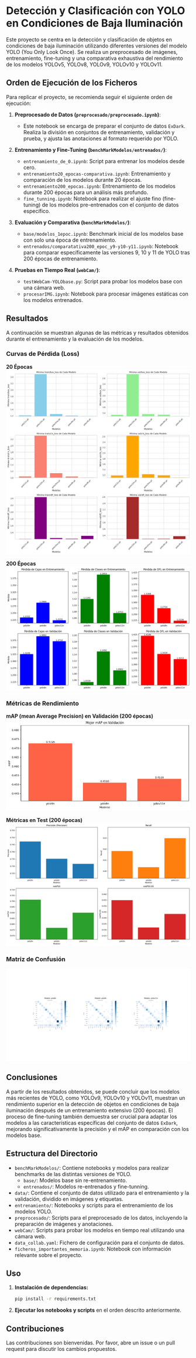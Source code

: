# Detección y Clasificación con YOLO en Condiciones de Baja Iluminación

Este proyecto se centra en la detección y clasificación de objetos en condiciones de baja iluminación utilizando diferentes versiones del modelo YOLO (You Only Look Once). Se realiza un preprocesado de imágenes, entrenamiento, fine-tuning y una comparativa exhaustiva del rendimiento de los modelos YOLOv5, YOLOv8, YOLOv9, YOLOv10 y YOLOv11.

## Orden de Ejecución de los Ficheros

Para replicar el proyecto, se recomienda seguir el siguiente orden de ejecución:

1.  **Preprocesado de Datos (`preprocesado/preprocesado.ipynb`)**:
    -   Este notebook se encarga de preparar el conjunto de datos `ExDark`. Realiza la división en conjuntos de entrenamiento, validación y prueba, y ajusta las anotaciones al formato requerido por YOLO.

2.  **Entrenamiento y Fine-Tuning (`benchMarkModelos/entrenados/`)**:
    -   `entrenamiento_de_0.ipynb`: Script para entrenar los modelos desde cero.
    -   `entrenamiento20_epocas-comparativa.ipynb`: Entrenamiento y comparación de los modelos durante 20 épocas.
    -   `entrenamiento200_epocas.ipynb`: Entrenamiento de los modelos durante 200 épocas para un análisis más profundo.
    -   `fine_tunning.ipynb`: Notebook para realizar el ajuste fino (fine-tuning) de los modelos pre-entrenados con el conjunto de datos específico.

3.  **Evaluación y Comparativa (`benchMarkModelos/`)**:
    -   `base/modelos_1epoc.ipynb`: Benchmark inicial de los modelos base con solo una época de entrenamiento.
    -   `entrenados/comparatativa200_epoc_y9-y10-y11.ipynb`: Notebook para comparar específicamente las versiones 9, 10 y 11 de YOLO tras 200 épocas de entrenamiento.

4.  **Pruebas en Tiempo Real (`webCam/`)**:
    -   `testWebCam-YOLObase.py`: Script para probar los modelos base con una cámara web.
    -   `procesarIMG.ipynb`: Notebook para procesar imágenes estáticas con los modelos entrenados.

## Resultados

A continuación se muestran algunas de las métricas y resultados obtenidos durante el entrenamiento y la evaluación de los modelos.

### Curvas de Pérdida (Loss)

**20 Épocas**
![Loss 20 épocas](benchMarkModelos/entrenados/graficas%20resultados/loss20epocas.png)

**200 Épocas**
![Loss 200 épocas](benchMarkModelos/entrenados/graficas%20resultados/loss200epocas.png)

### Métricas de Rendimiento

**mAP (mean Average Precision) en Validación (200 épocas)**
![mAP Validación 200 épocas](benchMarkModelos/entrenados/graficas%20resultados/mAPvalidacion200epocas.png)

**Métricas en Test (200 épocas)**
![Métricas en Test 200 épocas](benchMarkModelos/entrenados/graficas%20resultados/metricas200epocasTEST.png)

### Matriz de Confusión

![Matriz de Confusión](benchMarkModelos/entrenados/graficas%20resultados/Confusion_matrix_vs.png)

## Conclusiones

A partir de los resultados obtenidos, se puede concluir que los modelos más recientes de YOLO, como YOLOv9, YOLOv10 y YOLOv11, muestran un rendimiento superior en la detección de objetos en condiciones de baja iluminación después de un entrenamiento extensivo (200 épocas). El proceso de fine-tuning también demuestra ser crucial para adaptar los modelos a las características específicas del conjunto de datos `ExDark`, mejorando significativamente la precisión y el mAP en comparación con los modelos base.

## Estructura del Directorio

- `benchMarkModelos/`: Contiene notebooks y modelos para realizar benchmarks de las distintas versiones de YOLO.
  - `base/`: Modelos base sin re-entrenamiento.
  - `entrenados/`: Modelos re-entrenados y fine-tunning.
- `data/`: Contiene el conjunto de datos utilizado para el entrenamiento y la validación, dividido en imágenes y etiquetas.
- `entrenamiento/`: Notebooks y scripts para el entrenamiento de los modelos YOLO.
- `preprocesado/`: Scripts para el preprocesado de los datos, incluyendo la preparación de imágenes y anotaciones.
- `webCam/`: Scripts para probar los modelos en tiempo real utilizando una cámara web.
- `data_collab.yaml`: Fichero de configuración para el conjunto de datos.
- `ficheros_importantes_memoria.ipynb`: Notebook con información relevante sobre el proyecto.

## Uso

1.  **Instalación de dependencias:**
    ```bash
    pip install -r requirements.txt
    ```
2.  **Ejecutar los notebooks y scripts** en el orden descrito anteriormente.

## Contribuciones

Las contribuciones son bienvenidas. Por favor, abre un issue o un pull request para discutir los cambios propuestos.
